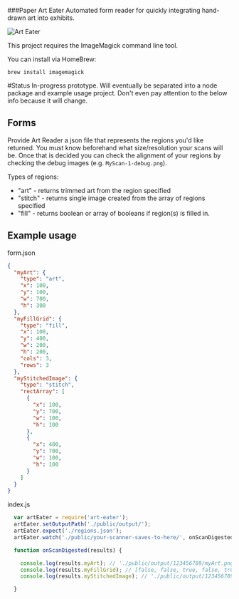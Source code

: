 ###Paper Art Eater
Automated form reader for quickly integrating hand-drawn art into exhibits.

![Art Eater](http://www.animalstown.com/animals/a/anteater/anteater-image-04.jpg "Art Eater")

This project requires the ImageMagick command line tool.

You can install via HomeBrew:

```brew install imagemagick```


#Status
In-progress prototype. Will eventually be separated into a node package and example usage project. Don't even pay attention to the below info because it will change.

## Forms
Provide Art Reader a json file that represents the regions you'd like returned. You must know beforehand what size/resolution your scans will be. Once that is decided you can check the alignment of your regions by checking the debug images (e.g. ```MyScan-1-debug.png```).

Types of regions:
* "art" - returns trimmed art from the region specified
* "stitch" - returns single image created from the array of regions specified
* "fill" - returns boolean or array of booleans if region(s) is filled in.


## Example usage

form.json
```json
{
  "myArt": {
    "type": "art",
    "x": 100,
    "y": 100,
    "w": 700,
    "h": 300
  },
  "myFillGrid": {
    "type": "fill",
    "x": 100,
    "y": 400,
    "w": 200,
    "h": 200,
    "cols": 3,
    "rows": 3
  },
  "myStitchedImage": {
    "type": "stitch",
    "rectArray": [
      {
        "x": 100,
        "y": 700,
        "w": 100,
        "h": 100
      },
      {
        "x": 400,
        "y": 700,
        "w": 100,
        "h": 100
      }
    ]
  }
}
```

index.js
```javascript
  var artEater = require('art-eater');
  artEater.setOutputPath('./public/output/');
  artEater.expect('./regions.json');
  artEater.watch('./public/your-scanner-saves-to-here/', onScanDigested);

  function onScanDigested(results) {

    console.log(results.myArt); // './public/output/123456789/myArt.png'
    console.log(results.myFillGrid); // [false, false, true, false, true, true, false, false, true]
    console.log(results.myStitchedImage); // './public/output/123456789/myStitchedImage.png'

  }
```


